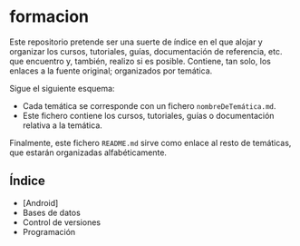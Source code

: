 # formacion
Este repositorio pretende ser una suerte de índice en el que alojar y organizar los cursos, tutoriales, guías, documentación de referencia, etc. que encuentro y, también, realizo si es posible. Contiene, tan solo, los enlaces a la fuente original; organizados por temática.

Sigue el siguiente esquema:
* Cada temática se corresponde con un fichero `nombreDeTemática.md`.
* Este fichero contiene los cursos, tutoriales, guías o documentación relativa a la temática.

Finalmente, este fichero `README.md` sirve como enlace al resto de temáticas, que estarán organizadas alfabéticamente.

## Índice
* [Android]
* Bases de datos
* Control de versiones
* Programación
